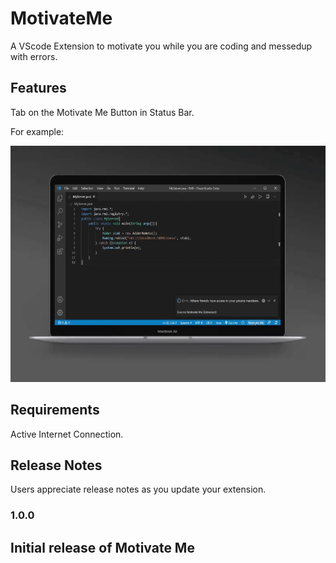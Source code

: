 # MotivateMe

A VScode Extension to motivate you while you are coding and messedup with errors.

## Features

Tab on the Motivate Me Button in Status Bar.

For example:

<img src="demo/motivateMe.gif"/>

## Requirements

Active Internet Connection.

## Release Notes

Users appreciate release notes as you update your extension.

### 1.0.0

Initial release of Motivate Me
-----------------------------------------------------------------------------------------------------------

